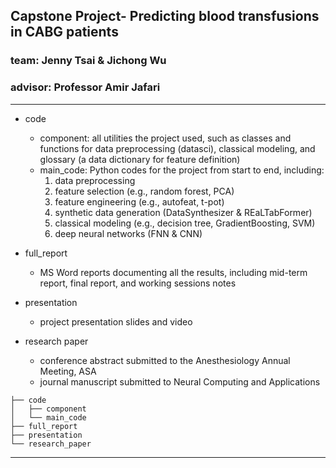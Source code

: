 ## Capstone Project- Predicting blood transfusions in CABG patients
### team: Jenny Tsai & Jichong Wu
### advisor: Professor Amir Jafari

___
- code
  - component: all utilities the project used, such as classes and functions for data preprocessing (datasci), classical modeling, and glossary (a data dictionary for feature definition)
  - main_code: Python codes for the project from start to end, including:
    1. data preprocessing
    2. feature selection (e.g., random forest, PCA)
    3. feature engineering (e.g., autofeat, t-pot)
    4. synthetic data generation (DataSynthesizer & REaLTabFormer)
    5. classical modeling (e.g., decision tree, GradientBoosting, SVM)
    6. deep neural networks (FNN & CNN)
    
- full_report
  - MS Word reports documenting all the results, including mid-term report, final report, and working sessions notes
  
- presentation
  - project presentation slides and video
  
- research paper
  - conference abstract submitted to the Anesthesiology Annual Meeting, ASA
  - journal manuscript submitted to Neural Computing and Applications

```
├── code
│   ├── component
│   └── main_code
├── full_report
├── presentation
└── research_paper
```

___




